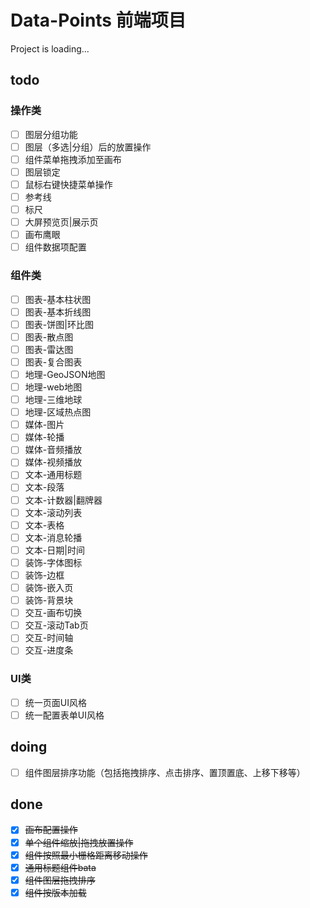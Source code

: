 # Data-Points 前端项目

Project is loading...

## todo

### 操作类
- [ ] 图层分组功能
- [ ] 图层（多选|分组）后的放置操作
- [ ] 组件菜单拖拽添加至画布
- [ ] 图层锁定
- [ ] 鼠标右键快捷菜单操作
- [ ] 参考线
- [ ] 标尺
- [ ] 大屏预览页|展示页
- [ ] 画布鹰眼
- [ ] 组件数据项配置

### 组件类
- [ ] 图表-基本柱状图
- [ ] 图表-基本折线图
- [ ] 图表-饼图|环比图
- [ ] 图表-散点图
- [ ] 图表-雷达图
- [ ] 图表-复合图表
- [ ] 地理-GeoJSON地图
- [ ] 地理-web地图
- [ ] 地理-三维地球
- [ ] 地理-区域热点图
- [ ] 媒体-图片
- [ ] 媒体-轮播
- [ ] 媒体-音频播放
- [ ] 媒体-视频播放
- [ ] 文本-通用标题
- [ ] 文本-段落
- [ ] 文本-计数器|翻牌器
- [ ] 文本-滚动列表
- [ ] 文本-表格
- [ ] 文本-消息轮播
- [ ] 文本-日期|时间
- [ ] 装饰-字体图标
- [ ] 装饰-边框
- [ ] 装饰-嵌入页
- [ ] 装饰-背景块
- [ ] 交互-画布切换
- [ ] 交互-滚动Tab页
- [ ] 交互-时间轴
- [ ] 交互-进度条

### UI类
- [ ] 统一页面UI风格
- [ ] 统一配置表单UI风格

## doing
- [ ] 组件图层排序功能（包括拖拽排序、点击排序、置顶置底、上移下移等）

## done
- [x] ~~画布配置操作~~
- [x] ~~单个组件缩放|拖拽放置操作~~
- [x] ~~组件按照最小栅格距离移动操作~~
- [x] ~~通用标题组件bata~~
- [x] ~~组件图层拖拽排序~~
- [x] ~~组件按版本加载~~
